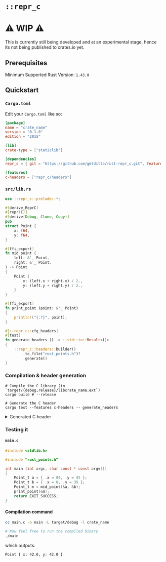 # `::repr_c`

# ⚠️ WIP ⚠️

This is currently still being developed and at an experimental stage, hence its not being published to crates.io yet.

## Prerequisites

Minimum Supported Rust Version: `1.43.0`

## Quickstart

### `Cargo.toml`

Edit your `Cargo.toml` like so:

```toml
[package]
name = "crate_name"
version = "0.1.0"
edition = "2018"

[lib]
crate-type = ["staticlib"]

[dependencies]
repr_c = { git = "https://github.com/getditto/rust-repr_c.git", features = ["proc_macros"] }

[features]
c-headers = ["repr_c/headers"]
```

### `src/lib.rs`

```rust
use ::repr_c::prelude::*;

#[derive_ReprC]
#[repr(C)]
#[derive(Debug, Clone, Copy)]
pub
struct Point {
    x: f64,
    y: f64,
}

#[ffi_export]
fn mid_point (
    left: &'_ Point,
    right: &'_ Point,
) -> Point
{
    Point {
        x: (left.x + right.x) / 2.,
        y: (left.y + right.y) / 2.,
    }
}

#[ffi_export]
fn print_point (point: &'_ Point)
{
    println!("{:?}", point);
}

#[::repr_c::cfg_headers]
#[test]
fn generate_headers () -> ::std::io::Result<()>
{
    ::repr_c::headers::builder()
        .to_file("rust_points.h")?
        .generate()
}
```

### Compilation & header generation

```shell
# Compile the C library (in `target/{debug,release}/libcrate_name.ext`)
cargo build # --release

# Generate the C header
cargo test --features c-headers -- generate_headers
```

<details><summary>Generated C header</summary>

```C
/*! \file */
/****************************************
 *                                      *
 *  File auto-generated by `::repr_c`.  *
 *                                      *
 *  Do not manually edit this file.     *
 *                                      *
 ****************************************/

#ifndef __RUST_CRATE_NAME__
#define __RUST_CRATE_NAME__

#ifdef __cplusplus
extern "C" {
#endif

typedef struct {
    double x;

    double y;
} Point_t;

Point_t mid_point (
    Point_t const * left,
    Point_t const * right);

void print_point (
    Point_t const * point);


#ifdef __cplusplus
} /* extern "C" */
#endif

#endif /* __RUST_CRATE_NAME__ */
```

</details>

### Testing it

#### `main.c`

```C
#include <stdlib.h>

#include "rust_points.h"

int main (int argc, char const * const argv[])
{
    Point_t a = { .x = 84, .y = 45 };
    Point_t b = { .x = 0, .y = 39 };
    Point_t m = mid_point(&a, &b);
    print_point(&m);
    return EXIT_SUCCESS;
}
```

#### Compilation command

```bash
cc main.c -o main -L target/debug -l crate_name

# Now feel free to run the compiled binary
./main
```

which outputs:

```text
Point { x: 42.0, y: 42.0 }
```
